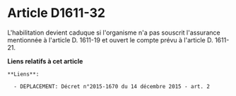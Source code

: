 # Article D1611-32

L'habilitation devient caduque si l'organisme n'a pas souscrit l'assurance mentionnée à l'article D. 1611-19 et ouvert le
compte prévu à l'article D. 1611-21.

**Liens relatifs à cet article**

	**Liens**:

	  - DEPLACEMENT: Décret n°2015-1670 du 14 décembre 2015 - art. 2
